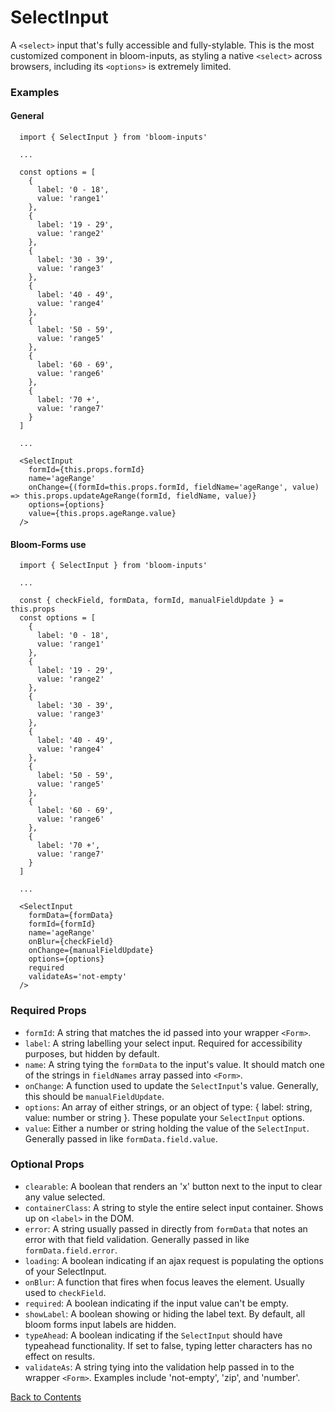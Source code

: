 # SelectInput

A `<select>` input that's fully accessible and fully-stylable. This is the most customized component in bloom-inputs, as styling a native `<select>` across browsers, including its `<options>` is extremely limited.

### Examples
#### General
```
  import { SelectInput } from 'bloom-inputs'

  ... 

  const options = [
    {
      label: '0 - 18',
      value: 'range1'
    },
    {
      label: '19 - 29',
      value: 'range2'
    },
    {
      label: '30 - 39',
      value: 'range3'
    },
    {
      label: '40 - 49',
      value: 'range4'
    },
    {
      label: '50 - 59',
      value: 'range5'
    },
    {
      label: '60 - 69',
      value: 'range6'
    },
    {
      label: '70 +',
      value: 'range7'
    }
  ]

  ...

  <SelectInput
    formId={this.props.formId}
    name='ageRange'
    onChange={(formId=this.props.formId, fieldName='ageRange', value) => this.props.updateAgeRange(formId, fieldName, value)}
    options={options}
    value={this.props.ageRange.value}
  />
```

#### Bloom-Forms use
```
  import { SelectInput } from 'bloom-inputs'

  ...

  const { checkField, formData, formId, manualFieldUpdate } = this.props
  const options = [
    {
      label: '0 - 18',
      value: 'range1'
    },
    {
      label: '19 - 29',
      value: 'range2'
    },
    {
      label: '30 - 39',
      value: 'range3'
    },
    {
      label: '40 - 49',
      value: 'range4'
    },
    {
      label: '50 - 59',
      value: 'range5'
    },
    {
      label: '60 - 69',
      value: 'range6'
    },
    {
      label: '70 +',
      value: 'range7'
    }
  ]

  ...

  <SelectInput
    formData={formData}
    formId={formId}
    name='ageRange'
    onBlur={checkField}
    onChange={manualFieldUpdate}
    options={options}
    required
    validateAs='not-empty'
  />
```

### Required Props
- `formId`:
  A string that matches the id passed into your wrapper `<Form>`.
- `label`:
  A string labelling your select input. Required for accessibility purposes, but hidden by default.
- `name`:
  A string tying the `formData` to the input's value. It should match one of the strings in `fieldNames` array passed into `<Form>`.
- `onChange`:
  A function used to update the `SelectInput`'s value. Generally, this should be `manualFieldUpdate`.
- `options`:
  An array of either strings, or an object of type: { label: string, value: number or string }. These populate your `SelectInput` options.
- `value`:
  Either a number or string holding the value of the `SelectInput`. Generally passed in like `formData.field.value`.

### Optional Props
- `clearable`:
  A boolean that renders an 'x' button next to the input to clear any value selected.
- `containerClass`:
  A string to style the entire select input container. Shows up on `<label>` in the DOM.
- `error`:
  A string usually passed in directly from `formData` that notes an error with that field validation. Generally passed in like `formData.field.error`.
- `loading`:
  A boolean indicating if an ajax request is populating the options of your SelectInput.
- `onBlur`:
  A function that fires when focus leaves the element. Usually used to `checkField`.
- `required`:
  A boolean indicating if the input value can't be empty.
- `showLabel`:
  A boolean showing or hiding the label text. By default, all bloom forms input labels are hidden.
- `typeAhead`:
  A boolean indicating if the `SelectInput` should have typeahead functionality. If set to false, typing letter characters has no effect on results.
- `validateAs`:
  A string tying into the validation help passed in to the wrapper `<Form>`. Examples include 'not-empty', 'zip', and 'number'.

[Back to Contents](https://github.com/vineyard-bloom/bloom-inputs#contents)
